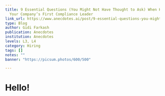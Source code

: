 ```yaml
---
title: 9 Essential Questions (You Might Not Have Thought to Ask) When Hiring
  Your Company’s First Compliance Leader
link_url: https://www.anecdotes.ai/post/9-essential-questions-you-might-not-have-thought-to-ask-when-hiring-your-companys-first-compliance-leader
type: Blog
author: Gidi Farkash
publication: Anecdotes
institution: Anecdotes
levels: L3, L4
category: Hiring
tags: []
notes: ""
banner: "https://picsum.photos/600/500"

---
```


# Hello!
